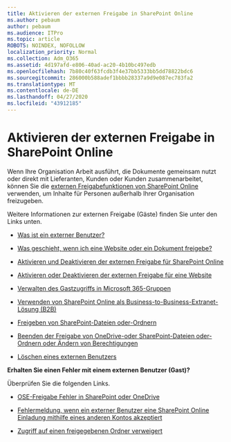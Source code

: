 ```yaml
---
title: Aktivieren der externen Freigabe in SharePoint Online
ms.author: pebaum
author: pebaum
ms.audience: ITPro
ms.topic: article
ROBOTS: NOINDEX, NOFOLLOW
localization_priority: Normal
ms.collection: Adm_O365
ms.assetid: 4d197afd-e806-40ad-ac20-4b10bc497edb
ms.openlocfilehash: 7b80c40f63fcdb3f4e37bb5333bb5dd78822bdc6
ms.sourcegitcommit: 286000b588adef1bbbb28337a9d9e087ec783fa2
ms.translationtype: MT
ms.contentlocale: de-DE
ms.lasthandoff: 04/27/2020
ms.locfileid: "43912185"
---
```

# <a name="enable-external-sharing-in-sharepoint-online"></a>Aktivieren der externen Freigabe in SharePoint Online

Wenn Ihre Organisation Arbeit ausführt, die Dokumente gemeinsam nutzt oder direkt mit Lieferanten, Kunden oder Kunden zusammenarbeitet, können Sie die [externen Freigabefunktionen von SharePoint Online](https://docs.microsoft.com/sharepoint/external-sharing-overview) verwenden, um Inhalte für Personen außerhalb Ihrer Organisation freizugeben.

Weitere Informationen zur externen Freigabe (Gäste) finden Sie unter den Links unten.

- [Was ist ein externer Benutzer?](https://docs.microsoft.com/sharepoint/external-sharing-overview#what-is-an-external-user)

- [Was geschieht, wenn ich eine Website oder ein Dokument freigebe?](https://docs.microsoft.com/sharepoint/external-sharing-overview#what-happens-when-i-share-a-site-or-document)

- [Aktivieren und Deaktivieren der externen Freigabe für SharePoint Online](https://docs.microsoft.com/sharepoint/turn-external-sharing-on-or-off)

- [Aktivieren oder Deaktivieren der externen Freigabe für eine Website](https://docs.microsoft.com/sharepoint/change-external-sharing-site)

- [Verwalten des Gastzugriffs in Microsoft 365-Gruppen](https://docs.microsoft.com/office365/admin/create-groups/manage-guest-access-in-groups?view=o365-worldwide)

- [Verwenden von SharePoint Online als Business-to-Business-Extranet-Lösung (B2B)](https://docs.microsoft.com/sharepoint/create-b2b-extranet)

- [Freigeben von SharePoint-Dateien oder-Ordnern](https://support.office.com/article/share-sharepoint-files-or-folders-1fe37332-0f9a-4719-970e-d2578da4941c)

- [Beenden der Freigabe von OneDrive-oder SharePoint-Dateien oder-Ordnern oder Ändern von Berechtigungen](https://support.office.com/article/stop-sharing-onedrive-or-sharepoint-files-or-folders-or-change-permissions-0a36470f-d7fe-40a0-bd74-0ac6c1e13323)

- [Löschen eines externen Benutzers](https://docs.microsoft.com/sharepoint/remove-users#delete-a-guest-from-the-microsoft-365-admin-center)

**Erhalten Sie einen Fehler mit einem externen Benutzer (Gast)?**

Überprüfen Sie die folgenden Links. 

- [OSE-Freigabe Fehler in SharePoint oder OneDrive](https://docs.microsoft.com/sharepoint/sharepoint-onedrive-error-message)

- [Fehlermeldung, wenn ein externer Benutzer eine SharePoint Online Einladung mithilfe eines anderen Kontos akzeptiert](https://docs.microsoft.com/sharepoint/support/sharing-and-permissions/error-when-external-user-accepts-an-invitation-by-using-another-account)

- [Zugriff auf einen freigegebenen Ordner verweigert](https://docs.microsoft.com/sharepoint/support/sharing-and-permissions/cannot-access-shared-folder)

